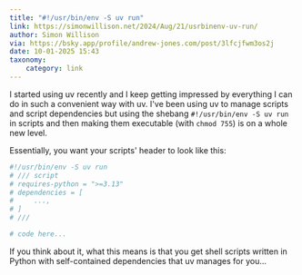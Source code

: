 ```yaml
---
title: "#!/usr/bin/env -S uv run"
link: https://simonwillison.net/2024/Aug/21/usrbinenv-uv-run/
author: Simon Willison
via: https://bsky.app/profile/andrew-jones.com/post/3lfcjfwm3os2j
date: 10-01-2025 15:43
taxonomy:
    category: link
---
```


I started using uv recently and I keep getting impressed by everything I can do in such a convenient way with uv.
I've been using uv to manage scripts and script dependencies but using the shebang `#!/usr/bin/env -S uv run` in scripts and then making them executable (with `chmod 755`) is on a whole new level.

Essentially, you want your scripts' header to look like this:

```py
#!/usr/bin/env -S uv run
# /// script
# requires-python = ">=3.13"
# dependencies = [
#     ...,
# ]
# ///

# code here...
```

If you think about it, what this means is that you get shell scripts written in Python with self-contained dependencies that uv manages for you...
